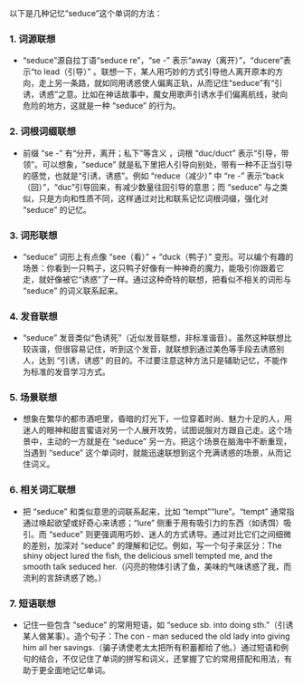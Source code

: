 以下是几种记忆“seduce”这个单词的方法：

### 1. 词源联想
 - “seduce”源自拉丁语“seduce re”，“se -” 表示“away（离开）”，“ducere”表示“to lead（引导）” 。联想一下，某人用巧妙的方式引导他人离开原本的方向，走上另一条路，就如同用诱惑使人偏离正轨，从而记住“seduce”有“引诱，诱惑”之意。比如在神话故事中，魔女用歌声引诱水手们偏离航线，驶向危险的地方，这就是一种 “seduce” 的行为。

### 2. 词根词缀联想
 - 前缀 “se -” 有“分开，离开；私下”等含义 ，词根 “duc/duct” 表示“引导，带领”。可以想象，“seduce” 就是私下里把人引导向别处，带有一种不正当引导的感觉，也就是“引诱，诱惑”。例如 “reduce（减少）” 中 “re -” 表示“back（回）”，“duc”引导回来，有减少数量往回引导的意思；而 “seduce” 与之类似，只是方向和性质不同，这样通过对比和联系记忆词根词缀，强化对 “seduce” 的记忆。

### 3. 词形联想
 - “seduce” 词形上有点像 “see（看）” + “duck（鸭子）” 变形。可以编个有趣的场景：你看到一只鸭子，这只鸭子好像有一种神奇的魔力，能吸引你跟着它走，就好像被它“诱惑”了一样。通过这种奇特的联想，把看似不相关的词形与 “seduce” 的词义联系起来。

### 4. 发音联想
 - “seduce” 发音类似“色诱死”（近似发音联想，非标准谐音）。虽然这种联想比较诙谐，但很容易记住，听到这个发音，就联想到通过美色等手段去诱惑别人，达到 “引诱，诱惑” 的目的。不过要注意这种方法只是辅助记忆，不能作为标准的发音学习方式。

### 5. 场景联想
 - 想象在繁华的都市酒吧里，昏暗的灯光下，一位穿着时尚、魅力十足的人，用迷人的眼神和甜言蜜语对另一个人展开攻势，试图说服对方跟自己走。这个场景中，主动的一方就是在 “seduce” 另一方。把这个场景在脑海中不断重现，当遇到 “seduce” 这个单词时，就能迅速联想到这个充满诱惑的场景，从而记住词义。

### 6. 相关词汇联想
 - 把 “seduce” 和类似意思的词联系起来，比如 “tempt”“lure”。“tempt” 通常指通过唤起欲望或好奇心来诱惑；“lure” 侧重于用有吸引力的东西（如诱饵）吸引。而 “seduce” 则更强调用巧妙、迷人的方式诱导。通过对比它们之间细微的差别，加深对 “seduce” 的理解和记忆。例如，写一个句子来区分：The shiny object lured the fish, the delicious smell tempted me, and the smooth talk seduced her.（闪亮的物体引诱了鱼，美味的气味诱惑了我，而流利的言辞诱惑了她。）

### 7. 短语联想
 - 记住一些包含 “seduce” 的常用短语，如 “seduce sb. into doing sth.”（引诱某人做某事）。造个句子：The con - man seduced the old lady into giving him all her savings.（骗子诱使老太太把所有积蓄都给了他。）通过短语和例句的结合，不仅记住了单词的拼写和词义，还掌握了它的常用搭配和用法，有助于更全面地记忆单词。 
